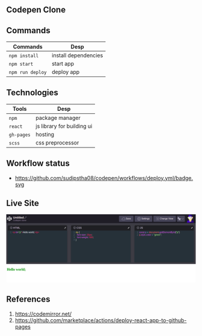 ## Codepen Clone

## Commands
  | Commands     |            Desp         |
  |--------------|-------------------------|
  |`npm install` | install dependencies    |
  |`npm start`   | start app               |
  |`npm run deploy` | deploy app           |

## Technologies
|   Tools    |    Desp                   |
|------------|---------------------------|
| `npm`      | package manager           |
| `react`    | js library for building ui|
| `gh-pages` | hosting                   |
| `scss`     | css preprocessor          |


## Workflow status
- https://github.com/sudipstha08/codepen/workflows/deploy.yml/badge.svg
## Live Site
<a href="https://sudipstha08.github.io/codepen/" rel="codepen">![codepen-clone](https://github.com/sudipstha08/codepen/blob/master/src/assets/pen.png?raw=true)</a>

## References
1. https://codemirror.net/
2. https://github.com/marketplace/actions/deploy-react-app-to-github-pages